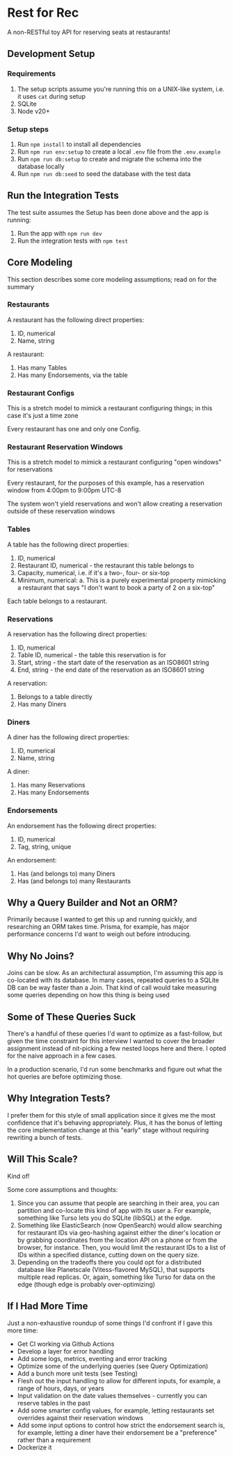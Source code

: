 # Rest for Rec

A non-RESTful toy API for reserving seats at restaurants!

## Development Setup

### Requirements

1. The setup scripts assume you're running this on a UNIX-like system,
   i.e. it uses `cat` during setup
2. SQLite
3. Node v20+

### Setup steps

1. Run `npm install` to install all dependencies
2. Run `npm run env:setup` to create a local `.env` file from the `.env.example`
3. Run `npm run db:setup` to create and migrate the schema into the database locally
4. Run `npm run db:seed` to seed the database with the test data

## Run the Integration Tests

The test suite assumes the Setup has been done above and the app is running:

1. Run the app with `npm run dev`
2. Run the integration tests with `npm test`

## Core Modeling

This section describes some core modeling assumptions; read on for the summary

### Restaurants

A restaurant has the following direct properties:

1. ID, numerical
2. Name, string

A restaurant:

1. Has many Tables
2. Has many Endorsements, via the table

### Restaurant Configs

This is a stretch model to mimick a restaurant configuring things;
in this case it's just a time zone

Every restaurant has one and only one Config.

### Restaurant Reservation Windows

This is a stretch model to mimick a restaurant configuring "open windows" for reservations

Every restaurant, for the purposes of this example, has a reservation window
from 4:00pm to 9:00pm UTC-8

The system won't yield reservations and won't allow creating a reservation
outside of these reservation windows

### Tables

A table has the following direct properties:

1. ID, numerical
2. Restaurant ID, numerical - the restaurant this table belongs to
3. Capacity, numerical, i.e. if it's a two-, four- or six-top
4. Minimum, numerical:
   a. This is a purely experimental property mimicking a restaurant
   that says "I don't want to book a party of 2 on a six-top"

Each table belongs to a restaurant.

### Reservations

A reservation has the following direct properties:

1. ID, numerical
2. Table ID, numerical - the table this reservation is for
3. Start, string - the start date of the reservation as an ISO8601 string
4. End, string - the end date of the reservation as an ISO8601 string

A reservation:

1. Belongs to a table directly
2. Has many Diners

### Diners

A diner has the following direct properties:

1. ID, numerical
2. Name, string

A diner:

1. Has many Reservations
2. Has many Endorsements

### Endorsements

An endorsement has the following direct properties:

1. ID, numerical
2. Tag, string, unique

An endorsement:

1. Has (and belongs to) many Diners
2. Has (and belongs to) many Restaurants

## Why a Query Builder and Not an ORM?

Primarily because I wanted to get this up and running quickly, and researching an
ORM takes time. Prisma, for example, has major performance concerns I'd want
to weigh out before introducing.

## Why No Joins?

Joins can be slow. As an architectural assumption, I'm assuming this app is
co-located with its database. In many cases, repeated queries to a
SQLite DB can be way faster than a Join. That kind of call would take measuring
some queries depending on how this thing is being used

## Some of These Queries Suck

There's a handful of these queries I'd want to optimize as a fast-follow, but
given the time constraint for this interview I wanted to cover the broader
assignment instead of nit-picking a few nested loops here and there. I opted
for the naive approach in a few cases.

In a production scenario, I'd run some benchmarks and figure out what the hot queries
are before optimizing those.

## Why Integration Tests?

I prefer them for this style of small application since it gives me the most
confidence that it's behaving appropriately. Plus, it has the bonus of letting
the core implementation change at this "early" stage without requiring rewriting
a bunch of tests.

## Will This Scale?

Kind of!

Some core assumptions and thoughts:

1. Since you can assume that people are searching in their area,
   you can partition and co-locate this kind of app with its user
   a. For example, something like Turso lets you do SQLite (libSQL)
   at the edge.
2. Something like ElasticSearch (now OpenSearch) would allow searching for
   restaurant IDs via geo-hashing against either the diner's location or by
   grabbing coordinates from the location API on a phone or from the browser,
   for instance. Then, you would limit the restaurant IDs to a list of IDs within
   a specified distance, cutting down on the query size.
3. Depending on the tradeoffs there you could opt for a distributed database like
   Planetscale (Vitess-flavored MySQL), that supports multiple read replicas.
   Or, again, something like Turso for data on the edge (though edge is probably
   over-optimizing)

## If I Had More Time

Just a non-exhaustive roundup of some things I'd confront if I gave this more time:

- Get CI working via Github Actions
- Develop a layer for error handling
- Add some logs, metrics, eventing and error tracking
- Optimize some of the underlying queries (see Query Optimization)
- Add a bunch more unit tests (see Testing)
- Flesh out the input handling to allow for different inputs, for example,
  a range of hours, days, or years
- Input validation on the date values themselves - currently you can reserve
  tables in the past
- Add some smarter config values, for example, letting restaurants set overrides
  against their reservation windows
- Add some input options to control how strict the endorsement search is,
  for example, letting a diner have their endorsement be a "preference"
  rather than a requirement
- Dockerize it
